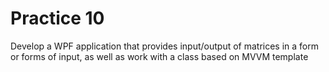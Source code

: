 # Practice 10
Develop a WPF application that provides input/output of matrices in a form or forms of input, as well as work with a class based on MVVM template
